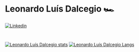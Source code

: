# Leonardo Luís Dalcegio 🏎️

[![Linkedin](https://img.shields.io/badge/-LinkedIn-blue?style=flat&logo=Linkedin&logoColor=white)](https://www.linkedin.com/in/raziel-rodrigues-2b32b5140/)

<br>


[![Leonardo Luís Dalcegio stats](https://github-readme-stats.vercel.app/api?username=LeoDalcegio&show_icons=true&theme=radical&include_all_commits=true)](https://github.com/LeoDalcegio)
[![Leonardo Luís Dalcegio Langs](https://github-readme-stats.vercel.app/api/top-langs/?username=LeoDalcegio&layout=compact&theme=radical&langs_count=20)](https://github.com/LeoDalcegio)

